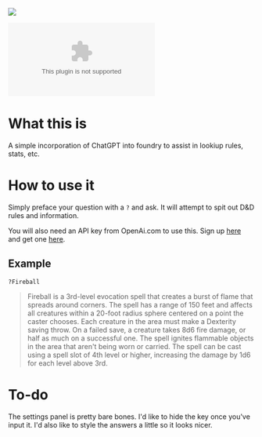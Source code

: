 ![](https://img.shields.io/badge/Foundry-v10-informational)
<!--- Downloads @ Latest Badge -->
<!--- replace <user>/<repo> with your username/repository -->
![Latest Release Download Count](https://img.shields.io/github/downloads/ctbritt/gpt4-dnd5e/latest/module.zip)

<!--- Forge Bazaar Install % Badge -->
<!--- replace <your-module-name> with the `name` in your manifest -->
<!--- ![Forge Installs](https://img.shields.io/badge/dynamic/json?label=Forge%20Installs&query=package.installs&suffix=%25&url=https%3A%2F%2Fforge-vtt.com%2Fapi%2Fbazaar%2Fpackage%2F<your-module-name>&colorB=4aa94a) -->


# What this is
A simple incorporation of ChatGPT into foundry to assist in lookiup rules, stats, etc.

# How to use it
Simply preface your question with a `?` and ask. It will attempt to spit out D&D rules and information.

You will also need an API key from OpenAi.com to use this. Sign up [here](https://auth0.openai.com/u/signup/identifier?state=hKFo2SBhWUF4QkpDQlJMOG9yV3BscDdFVmpwaVpsX3Fab3hOQ6Fur3VuaXZlcnNhbC1sb2dpbqN0aWTZIG5UY1lzdmFmWFFqbmVjWjBEX0NsU2ZKMGVYYzdDZlAxo2NpZNkgRFJpdnNubTJNdTQyVDNLT3BxZHR3QjNOWXZpSFl6d0Q) and get one [here](https://platform.openai.com/).
## Example
`?Fireball`

>Fireball is a 3rd-level evocation spell that creates a burst of flame that spreads around corners. The spell has a range of 150 feet and affects all creatures within a 20-foot radius sphere centered on a point the caster chooses. Each creature in the area must make a Dexterity saving throw. On a failed save, a creature takes 8d6 fire damage, or half as much on a successful one. The spell ignites flammable objects in the area that aren't being worn or carried. The spell can be cast using a spell slot of 4th level or higher, increasing the damage by 1d6 for each level above 3rd.

# To-do
The settings panel is pretty bare bones. I'd like to hide the key once you've input it. I'd also like to style the answers a little so it looks nicer.